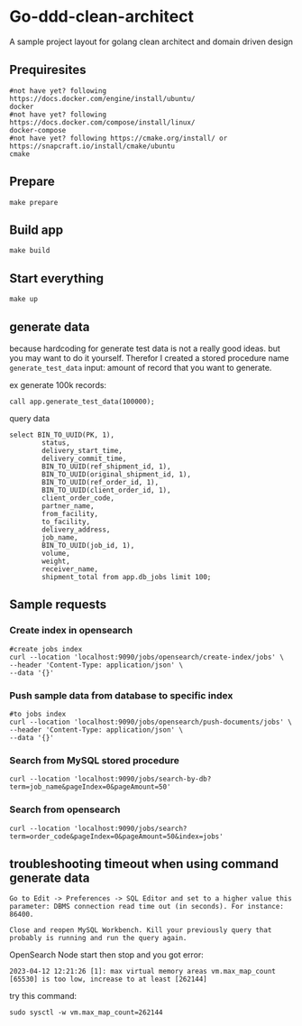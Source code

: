 # Go-ddd-clean-architect
A sample project layout for golang clean architect and domain driven design

## Prequiresites
```
#not have yet? following https://docs.docker.com/engine/install/ubuntu/
docker
#not have yet? following https://docs.docker.com/compose/install/linux/
docker-compose
#not have yet? following https://cmake.org/install/ or https://snapcraft.io/install/cmake/ubuntu
cmake
```

## Prepare

```
make prepare
```

## Build app
```
make build
```

## Start everything
```
make up
```

## generate data
because hardcoding for generate test data is not a really good ideas.
but you may want to do it yourself.
Therefor I created a stored procedure name `generate_test_data`
input: amount of record that you want to generate.

ex generate 100k records:
```
call app.generate_test_data(100000);
```

query data
```
select BIN_TO_UUID(PK, 1), 
        status, 
        delivery_start_time, 
        delivery_commit_time,
        BIN_TO_UUID(ref_shipment_id, 1),
        BIN_TO_UUID(original_shipment_id, 1),
        BIN_TO_UUID(ref_order_id, 1),
        BIN_TO_UUID(client_order_id, 1),
        client_order_code,
        partner_name,
        from_facility,
        to_facility,
        delivery_address,
        job_name,
        BIN_TO_UUID(job_id, 1),
        volume,
        weight,
        receiver_name,
        shipment_total from app.db_jobs limit 100;
```

## Sample requests

### Create index in opensearch
```
#create jobs index
curl --location 'localhost:9090/jobs/opensearch/create-index/jobs' \
--header 'Content-Type: application/json' \
--data '{}'
```

### Push sample data from database to specific index
```
#to jobs index
curl --location 'localhost:9090/jobs/opensearch/push-documents/jobs' \
--header 'Content-Type: application/json' \
--data '{}'
```

### Search from MySQL stored procedure
```
curl --location 'localhost:9090/jobs/search-by-db?term=job_name&pageIndex=0&pageAmount=50'
```

### Search from opensearch
```
curl --location 'localhost:9090/jobs/search?term=order_code&pageIndex=0&pageAmount=50&index=jobs'
```




## troubleshooting timeout when using command generate data
```
Go to Edit -> Preferences -> SQL Editor and set to a higher value this parameter: DBMS connection read time out (in seconds). For instance: 86400.

Close and reopen MySQL Workbench. Kill your previously query that probably is running and run the query again.
```


OpenSearch Node start then stop and you got error: 

```
2023-04-12 12:21:26 [1]: max virtual memory areas vm.max_map_count [65530] is too low, increase to at least [262144]
```

try this command:
```
sudo sysctl -w vm.max_map_count=262144
```
